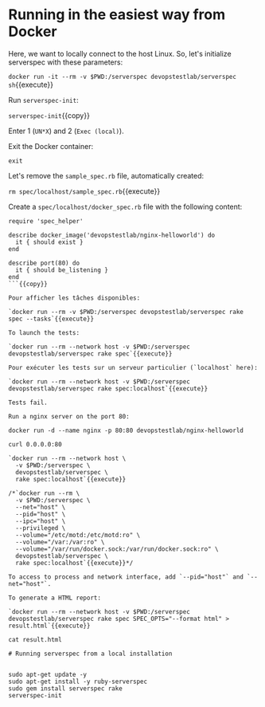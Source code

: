 # Running in the easiest way from Docker

Here, we want to locally connect to the host Linux. So, let's initialize serverspec with these parameters:

`docker run -it --rm -v $PWD:/serverspec devopstestlab/serverspec sh`{{execute}}

Run `serverspec-init`:

`serverspec-init`{{copy}}

Enter 1 (`UN*X`) and 2 (`Exec (local)`).

Exit the Docker container:

`exit`

Let's remove the `sample_spec.rb` file, automatically created:

`rm spec/localhost/sample_spec.rb`{{execute}}

Create a `spec/localhost/docker_spec.rb` file with the following content:

```
require 'spec_helper'

describe docker_image('devopstestlab/nginx-helloworld') do
  it { should exist }
end

describe port(80) do
  it { should be_listening }
end
```{{copy}}

Pour afficher les tâches disponibles:

`docker run --rm -v $PWD:/serverspec devopstestlab/serverspec rake spec --tasks`{{execute}}

To launch the tests:

`docker run --rm --network host -v $PWD:/serverspec devopstestlab/serverspec rake spec`{{execute}}

Pour exécuter les tests sur un serveur particulier (`localhost` here):

`docker run --rm --network host -v $PWD:/serverspec devopstestlab/serverspec rake spec:localhost`{{execute}}

Tests fail.

Run a nginx server on the port 80:

docker run -d --name nginx -p 80:80 devopstestlab/nginx-helloworld

curl 0.0.0.0:80

`docker run --rm --network host \
  -v $PWD:/serverspec \
  devopstestlab/serverspec \
  rake spec:localhost`{{execute}}

/*`docker run --rm \
  -v $PWD:/serverspec \
  --net="host" \
  --pid="host" \
  --ipc="host" \
  --privileged \
  --volume="/etc/motd:/etc/motd:ro" \
  --volume="/var:/var:ro" \
  --volume="/var/run/docker.sock:/var/run/docker.sock:ro" \
  devopstestlab/serverspec \
  rake spec:localhost`{{execute}}*/

To access to process and network interface, add `--pid="host"` and `--net="host"`.

To generate a HTML report:

`docker run --rm --network host -v $PWD:/serverspec devopstestlab/serverspec rake spec SPEC_OPTS="--format html" > result.html`{{execute}}

cat result.html

# Running serverspec from a local installation


sudo apt-get update -y
sudo apt-get install -y ruby-serverspec
sudo gem install serverspec rake
serverspec-init
